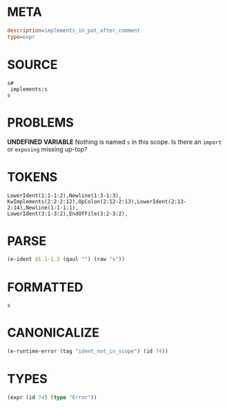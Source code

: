 # META
~~~ini
description=implements_in_pat_after_comment
type=expr
~~~
# SOURCE
~~~roc
s#
 implements:s
s
~~~
# PROBLEMS
**UNDEFINED VARIABLE**
Nothing is named `s` in this scope.
Is there an `import` or `exposing` missing up-top?

# TOKENS
~~~zig
LowerIdent(1:1-1:2),Newline(1:3-1:3),
KwImplements(2:2-2:12),OpColon(2:12-2:13),LowerIdent(2:13-2:14),Newline(1:1-1:1),
LowerIdent(3:1-3:2),EndOfFile(3:2-3:2),
~~~
# PARSE
~~~clojure
(e-ident @1.1-1.2 (qaul "") (raw "s"))
~~~
# FORMATTED
~~~roc
s
~~~
# CANONICALIZE
~~~clojure
(e-runtime-error (tag "ident_not_in_scope") (id 74))
~~~
# TYPES
~~~clojure
(expr (id 74) (type "Error"))
~~~
